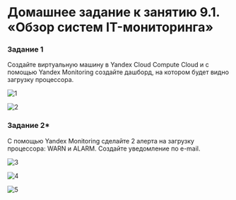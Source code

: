 
# Домашнее задание к занятию 9.1. «Обзор систем IT-мониторинга»


 
### Задание 1

Создайте виртуальную машину в Yandex Cloud Compute Cloud и с помощью Yandex Monitoring создайте дашборд, на котором будет видно загрузку процессора.

![1](https://github.com/Plavckov/dzas/blob/main/223049990-0b1a597f-e18e-459b-86c7-88ab8fb1a7de.png?raw=true)

![2](https://user-images.githubusercontent.com/122460278/223049995-73f78f84-d134-45af-9aac-c76ff98373c7.png)


### Задание 2*

С помощью Yandex Monitoring сделайте 2 алерта на загрузку процессора: WARN и ALARM. Создайте уведомление по e-mail.


![3](https://user-images.githubusercontent.com/122460278/223050027-4ffa88c3-7559-449f-971e-aad97206aae4.png)

![4](https://user-images.githubusercontent.com/122460278/223050030-f6259d2f-a317-4c43-a017-e39535aefd8a.png)

![5](https://user-images.githubusercontent.com/122460278/223051480-90dbedf9-02ee-426f-87b2-9b84e38c9e31.png)
